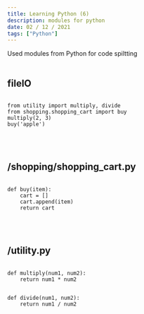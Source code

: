 ```yaml
---
title: Learning Python (6)
description: modules for python
date: 02 / 12 / 2021
tags: ["Python"]
---
```


Used modules from Python for code spiltting
<br/>
<br/>

<h2>fileIO</h2>
<pre><code class="language-python">
from utility import multiply, divide
from shopping.shopping_cart import buy
multiply(2, 3)
buy('apple')
</code></pre>
<br/>
<br/>

<h2>/shopping/shopping_cart.py</h2>

<pre><code class="language-python">
def buy(item):
    cart = []
    cart.append(item)
    return cart
</code></pre>
<br/>
<br/>
<h2>/utility.py</h2>

<pre><code class="language-python">
def multiply(num1, num2):
    return num1 * num2


def divide(num1, num2):
    return num1 / num2
</code></pre>
